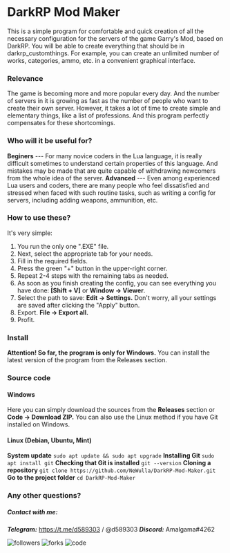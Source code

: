 # DarkRP Mod Maker
This is a simple program for comfortable and quick creation of all the necessary configuration for the servers of the game Garry's Mod, based on DarkRP.
You will be able to create everything that should be in darkrp_customthings. For example, you can create an unlimited number of works, categories, ammo, etc. in a convenient graphical interface.
### Relevance
The game is becoming more and more popular every day. And the number of servers in it is growing as fast as the number of people who want to create their own server.
However, it takes a lot of time to create simple and elementary things, like a list of professions.
And this program perfectly compensates for these shortcomings.
### Who will it be useful for?
**Beginers** --- For many novice coders in the Lua language, it is really difficult sometimes to understand certain properties of this language. And mistakes may be made that are quite capable of withdrawing newcomers from the whole idea of the server.
**Advanced** --- Even among experienced Lua users and coders, there are many people who feel dissatisfied and stressed when faced with such routine tasks, such as writing a config for servers, including adding weapons, ammunition, etc.
### How to use these?
It's very simple:
1. You run the only one ".EXE" file.
2. Next, select the appropriate tab for your needs.
3. Fill in the required fields.
4. Press the green "+" button in the upper-right corner.
5. Repeat 2-4 steps with the remaining tabs as needed.
6. As soon as you finish creating the config, you can see everything you have done: **[Shift + V]** or **Window → Viewer**.
7. Select the path to save: **Edit → Settings.** Don't worry, all your settings are saved after clicking the "Apply" button.
8. Export. **File → Export all.**
9. Profit.
### Install
**Attention! So far, the program is only for Windows.**
You can install the latest version of the program from the Releases section.
### Source code
#### Windows
Here you can simply download the sources from the **Releases** section or **Code → Download ZIP.**
You can also use the Linux method if you have Git installed on Windows.
#### Linux (Debian, Ubuntu, Mint)
**System update**
`sudo apt update && sudo apt upgrade`
**Installing Git**
`sudo apt install git`
**Checking that Git is installed**
`git --version`
**Cloning a repository**
`git clone https://github.com/NeWulla/DarkRP-Mod-Maker.git`
**Go to the project folder**
`cd DarkRP-Mod-Maker`
### Any other questions?
##### Contact with me:
***Telegram:*** https://t.me/d589303 / @d589303
***Discord:*** Amalgama#4262

![followers](https://img.shields.io/github/followers/NeWulla) ![forks](https://img.shields.io/github/forks/NeWulla/DarkRP-Mod-Maker) ![code](https://img.shields.io/github/languages/top/NeWulla/DarkRP-Mod-Maker)